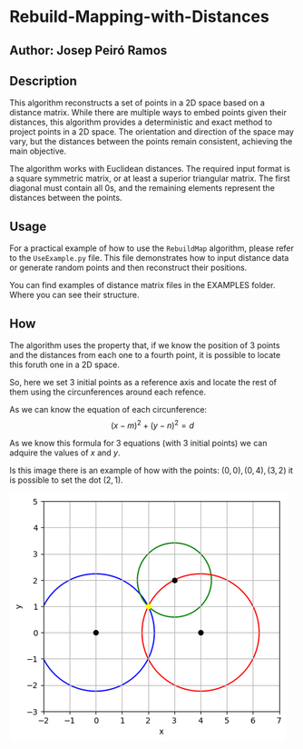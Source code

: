 # Rebuild-Mapping-with-Distances

## Author: Josep Peiró Ramos

## Description

This algorithm reconstructs a set of points in a 2D space based on a distance matrix. While there are multiple ways to embed points given their distances, this algorithm provides a deterministic and exact method to project points in a 2D space. The orientation and direction of the space may vary, but the distances between the points remain consistent, achieving the main objective.

The algorithm works with Euclidean distances. The required input format is a square symmetric matrix, or at least a superior triangular matrix. The first diagonal must contain all 0s, and the remaining elements represent the distances between the points.

## Usage

For a practical example of how to use the `RebuildMap` algorithm, please refer to the `UseExample.py` file. This file demonstrates how to input distance data or generate random points and then reconstruct their positions.

You can find examples of distance matrix files in the EXAMPLES folder. Where you can see their structure.

## How

The algorithm uses the property that, if we know the position of 3 points and the distances from each one to a fourth point, it is possible to locate this foruth one in a 2D space.

So, here we set 3 initial points as a reference axis and locate the rest of them using the circunferences around each refence.

As we can know the equation of each circunference:
$$(x-m)^2 + (y-n)^2=d$$

As we know this formula for 3 equations (with 3 initial points) we can adquire the values of _x_ and _y_.

Is this image there is an example of how with the points: $(0,0), (0,4), (3,2)$ it is possible to set the dot $(2,1)$.

![](find_point.png)
